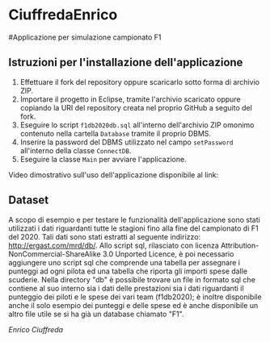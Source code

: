 # CiuffredaEnrico
#Applicazione per simulazione campionato F1
## Istruzioni per l'installazione dell'applicazione

1. Effettuare il fork del repository oppure scaricarlo sotto forma di archivio ZIP.
2. Importare il progetto in Eclipse, tramite l'archivio scaricato oppure copiando la URI del repository creata nel proprio GitHub a seguito del fork.
3. Eseguire lo script `f1db2020db.sql` all'interno dell'archivio ZIP omonimo contenuto nella cartella `Database` tramite il proprio DBMS.
4. Inserire la password del DBMS utilizzato nel campo `setPassword` all'interno della classe `ConnectDB`.
5. Eseguire la classe `Main` per avviare l'applicazione.

Video dimostrativo sull'uso dell'applicazione disponibile al link: 

## Dataset
A scopo di esempio e per testare le funzionalità dell'applicazione sono stati utilizzati i dati riguardanti tutte le stagioni fino alla fine del campionato di F1 del 2020. Tali dati sono stati estratti al seguente indirizzo: http://ergast.com/mrd/db/. Allo script sql, rilasciato con licenza Attribution-NonCommercial-ShareAlike 3.0 Unported Licence, è poi necessario aggiungere uno script sql che comprende una tabella per assegnare i punteggi ad ogni pilota ed una tabella che riporta gli importi spese dalle scuderie.
Nella directory "db" è possibile trovare un file in formato sql che contiene al suo interno sia i dati delle prestazioni sia i dati riguardanti il punteggio dei piloti e le spese dei vari team (f1db2020); è inoltre disponibile anche il solo esempio dei punteggi e delle spese ed è anche disponibile un altro file utile se si ha già un database chiamato "F1".

*Enrico Ciuffreda*
